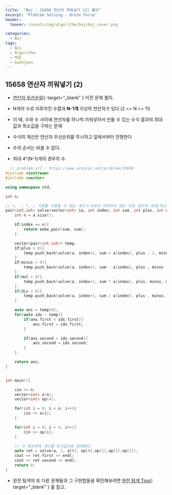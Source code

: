 ```yaml
---
title:  "Boj - 15658 연산자 끼워넣기 (2) 풀이"
excerpt: "Problem Solving - Brute Force"
header:
  teaser: /assets/img/algorithm/boj/boj_cover.png

categories:
  - Boj
tags:
  - Boj
  - Algorithm
  - 백준
  - baekjoon
---
```

## 15658 연산자 끼워넣기 (2)


* [연산자 우선순위](https://hyunjae-lee.github.io/boj/14888sol/){: target="_blank" } 이전 문제 풀이.

- N개의 수로 이루어진 수열과 **N-1개** 이상의 연산자가 있다 (2 <= N <= 11)
- 이 때, 수와 수 사이에 연산자를 하나씩 끼워넣어서 만들 수 있는 수식 결과의 최대값과 최소값을 구하는 문제
- 수식의 계산은 연산자 우선순위를 무시하고 앞에서부터 진행한다
- 수의 순서는 바꿀 수 없다.

- 최대 4^(N-1)개의 경우의 수.

```cpp
  // problem url : https://www.acmicpc.net/problem/15658
#include <iostream>
#include <vector>

using namespace std;

int n;

// +, -, *, / 기호를 사용할 수 있는 개수가 0보다 작아지지 않는 모든 경우의 최대/최소를 비교한다.
pair<int,int> solve(vector<int> &a, int index, int sum, int plus, int minus, int mul, int div){
    int n = a.size();

    if(index == n){
        return make_pair(sum, sum);
    }

    vector<pair<int,int>> temp;
    if(plus > 0){
        temp.push_back(solve(a, index+1, sum + a[index], plus - 1, minus, mul, div));
    }
    if(minus > 0){
        temp.push_back(solve(a, index+1, sum - a[index], plus , minus - 1, mul, div));
    }
    if(mul > 0){
        temp.push_back(solve(a, index+1, sum * a[index], plus, minus, mul - 1, div));
    }
    if(div > 0){
        temp.push_back(solve(a, index+1, sum / a[index], plus , minus, mul, div - 1));
    }

    auto ans = temp[0];
    for(auto idx : temp){
        if(ans.first < idx.first){
            ans.first = idx.first;
        }

        if(ans.second > idx.second){
            ans.second = idx.second;
        }
    }

    return ans;
}


int main(){

    cin >> n;
    vector<int> a(n);
    vector<int> op(4);

    for(int i = 0; i < n; i++){
        cin >> a[i];
    }

    for(int i = 0; i < 4; i++){
        cin >> op[i];
    }

    // 각 연산자의 개수를 초기값으로 입력한다.
    auto ret = solve(a, 1, a[0], op[0],op[1],op[2],op[3]);
    cout << ret.first << endl;
    cout << ret.second << endl;
    return 0;
}
```

- 완전 탐색의 또 다른 문제들과 그 구현법들을 확인해보려면 [완전 탐색 Tips](https://hyunjae-lee.github.io/problem%20solving/bruteforce/){: target="_blank" } 를 참고.


